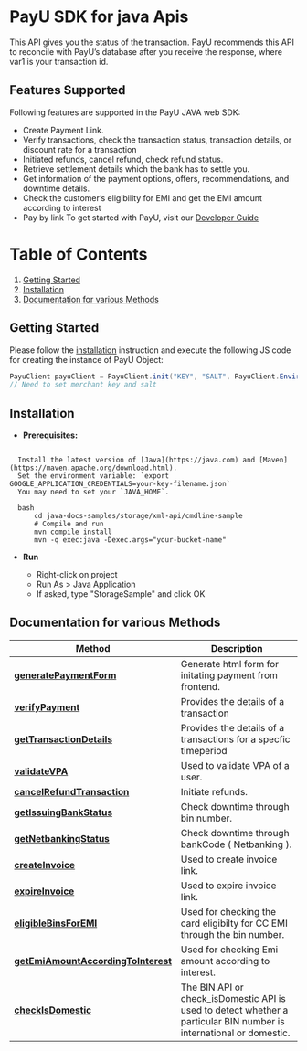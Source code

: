 
# PayU SDK for java Apis
This API gives you the status of the transaction. PayU recommends this API to reconcile with PayU’s database after you receive the response, where var1 is your transaction id.

## Features Supported
Following features are supported in the PayU JAVA web SDK:
- Create Payment Link.
- Verify transactions, check the transaction status, transaction details, or discount rate for a transaction
- Initiated refunds, cancel refund, check refund status.
- Retrieve settlement details which the bank has to settle you.
- Get information of the payment options, offers, recommendations, and downtime details.
- Check the customer’s eligibility for EMI and get the EMI amount according to interest
- Pay by link
  To get started with PayU, visit our [Developer Guide](https://devguide.payu.in/low-code-web-sdk/getting-started-low-code-web-sdk/register-for-a-test-merchant-account/)
# Table of Contents
1. [Getting Started](#getting-started)
2. [Installation](#installation)
3. [Documentation for various Methods](#documentation-for-various-methods)
## Getting Started
Please follow the [installation](#installation) instruction and execute the following JS code for creating the instance of PayU Object:
```java
PayuClient payuClient = PayuClient.init("KEY", "SALT", PayuClient.Environment.TEST);
// Need to set merchant key and salt
```
## Installation
* **Prerequisites:**

```shell

  Install the latest version of [Java](https://java.com) and [Maven](https://maven.apache.org/download.html).
  Set the environment variable: `export GOOGLE_APPLICATION_CREDENTIALS=your-key-filename.json`
  You may need to set your `JAVA_HOME`.

  bash
      cd java-docs-samples/storage/xml-api/cmdline-sample
      # Compile and run
      mvn compile install
      mvn -q exec:java -Dexec.args="your-bucket-name"
```

* **Run**

  * Right-click on project
  * Run As > Java Application
  * If asked, type "StorageSample" and click OK


## Documentation for various Methods
 Method                                                                                                           |  Description
|------------------------------------------------------------------------------------------------------------------| -------------
| [**generatePaymentForm**](https://github.com/payu-intrepos/web-sdk-java/blob/main/docs/generatePaymentForm.md) | Generate html form for initating payment from frontend.
| [**verifyPayment**](https://github.com/payu-intrepos/web-sdk-java/blob/main/docs/verifyPayment.md) | Provides the details of a transaction
| [**getTransactionDetails**](https://github.com/payu-intrepos/web-sdk-java/blob/main/docs/getTransactionDetails.md)| Provides the details of a transactions for a specfic timeperiod
| [**validateVPA**](https://github.com/payu-intrepos/web-sdk-java/blob/main/docs/validateVPA.md)       | Used to validate VPA of a user.
| [**cancelRefundTransaction**](https://github.com/payu-intrepos/web-sdk-java/blob/main/docs/cancelRefundTransaction.md)   | Initiate refunds.
| [**getIssuingBankStatus**](https://github.com/payu-intrepos/web-sdk-java/blob/main/docs/getIssuingBankStatus.md)   | Check downtime through bin number.
| [**getNetbankingStatus**](https://github.com/payu-intrepos/web-sdk-java/blob/main/docs/getNetbankingStatus.md)   | Check downtime through bankCode ( Netbanking ).
| [**createInvoice**](https://github.com/payu-intrepos/web-sdk-java/blob/main/docs/createInvoice.md)        |  Used to create invoice link.
| [**expireInvoice**](https://github.com/payu-intrepos/web-sdk-java/blob/main/docs/expireInvoice.md)        |  Used to expire invoice link.
| [**eligibleBinsForEMI**](https://github.com/payu-intrepos/web-sdk-java/blob/main/docs/eligibleBinsForEMI.md)                    |  Used for checking the card eligibilty for CC EMI through the bin number.
| [**getEmiAmountAccordingToInterest**](https://github.com/payu-intrepos/web-sdk-java/blob/main/docs/getEmiAmountAccordingToInterest.md)                    |  Used for checking Emi amount according to interest.
| [**checkIsDomestic**](https://github.com/payu-intrepos/web-sdk-java/blob/main/docs/checkIsDomestic.md)| The BIN API or check_isDomestic API is used to detect whether a particular BIN number is international or domestic.
